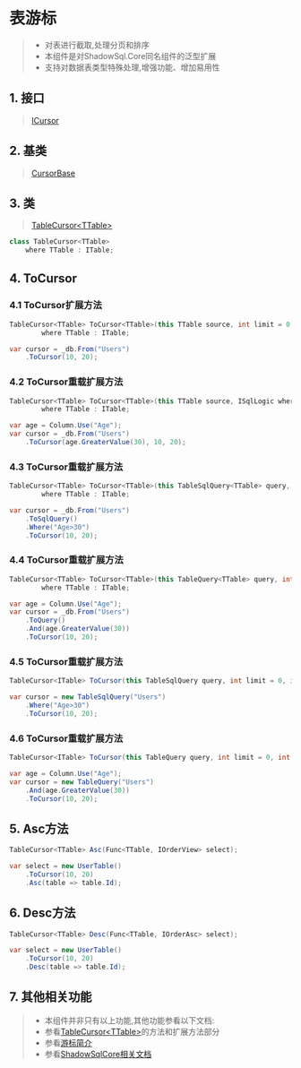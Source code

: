 # 表游标
>* 对表进行截取,处理分页和排序
>* 本组件是对ShadowSql.Core同名组件的泛型扩展
>* 支持对数据表类型特殊处理,增强功能、增加易用性

## 1. 接口
>[ICursor](/api/ShadowSql.Cursors.ICursor.html)

## 2. 基类
>[CursorBase](/api/ShadowSql.Cursors.CursorBase.html)

## 3. 类
>[TableCursor\<TTable\>](/api/ShadowSql.Cursors.TableCursor-1.html)
~~~csharp
class TableCursor<TTable>
    where TTable : ITable;
~~~

## 4. ToCursor
### 4.1 ToCursor扩展方法
~~~csharp
TableCursor<TTable> ToCursor<TTable>(this TTable source, int limit = 0, int offset = 0)
        where TTable : ITable;
~~~
~~~csharp
var cursor = _db.From("Users")
    .ToCursor(10, 20);
~~~

### 4.2 ToCursor重载扩展方法
~~~csharp
TableCursor<TTable> ToCursor<TTable>(this TTable source, ISqlLogic where, int limit = 0, int offset = 0)
        where TTable : ITable;
~~~
~~~csharp
var age = Column.Use("Age");
var cursor = _db.From("Users")
    .ToCursor(age.GreaterValue(30), 10, 20);
~~~

### 4.3 ToCursor重载扩展方法
~~~csharp
TableCursor<TTable> ToCursor<TTable>(this TableSqlQuery<TTable> query, int limit = 0, int offset = 0)
        where TTable : ITable;
~~~
~~~csharp
var cursor = _db.From("Users")
    .ToSqlQuery()
    .Where("Age>30")
    .ToCursor(10, 20);
~~~

### 4.4 ToCursor重载扩展方法
~~~csharp
TableCursor<TTable> ToCursor<TTable>(this TableQuery<TTable> query, int limit = 0, int offset = 0)
        where TTable : ITable;
~~~
~~~csharp
var age = Column.Use("Age");
var cursor = _db.From("Users")
    .ToQuery()
    .And(age.GreaterValue(30))
    .ToCursor(10, 20);
~~~

### 4.5 ToCursor重载扩展方法
~~~csharp
TableCursor<ITable> ToCursor(this TableSqlQuery query, int limit = 0, int offset = 0);
~~~
~~~csharp
var cursor = new TableSqlQuery("Users")
    .Where("Age>30")
    .ToCursor(10, 20);
~~~

### 4.6 ToCursor重载扩展方法
~~~csharp
TableCursor<ITable> ToCursor(this TableQuery query, int limit = 0, int offset = 0);
~~~
~~~csharp
var age = Column.Use("Age");
var cursor = new TableQuery("Users")
    .And(age.GreaterValue(30))
    .ToCursor(10, 20);
~~~

## 5. Asc方法
~~~csharp
TableCursor<TTable> Asc(Func<TTable, IOrderView> select);
~~~
~~~csharp
var select = new UserTable()
    .ToCursor(10, 20)
    .Asc(table => table.Id);
~~~

## 6. Desc方法
~~~csharp
TableCursor<TTable> Desc(Func<TTable, IOrderAsc> select);
~~~
~~~csharp
var select = new UserTable()
    .ToCursor(10, 20)
    .Desc(table => table.Id);
~~~

## 7. 其他相关功能
>* 本组件并非只有以上功能,其他功能参看以下文档:
>* 参看[TableCursor\<TTable\>](/api/ShadowSql.Cursors.TableCursor-1.html)的方法和扩展方法部分
>* 参看[游标简介](./index.md)
>* 参看[ShadowSqlCore相关文档](../../shadowcore/cursor/index.md)
